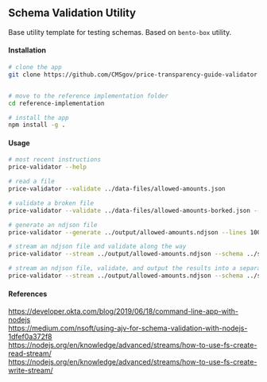 ## Schema Validation Utility
Base utility template for testing schemas.  Based on `bento-box` utility.


#### Installation  

```bash
# clone the app 
git clone https://github.com/CMSgov/price-transparency-guide-validator


# move to the reference implementation folder
cd reference-implementation

# install the app
npm install -g .
```

#### Usage

```bash
# most recent instructions
price-validator --help

# read a file
price-validator --validate ../data-files/allowed-amounts.json

# validate a broken file
price-validator --validate ../data-files/allowed-amounts-borked.json --schema ../schemas/allowed-amounts.json

# generate an ndjson file  
price-validator --generate ../output/allowed-amounts.ndjson --lines 100

# stream an ndjson file and validate along the way
price-validator --stream ../output/allowed-amounts.ndjson --schema ../schemas/allowed-amounts.json 

# stream an ndjson file, validate, and output the results into a separate file
price-validator --stream ../output/allowed-amounts.ndjson --schema ../schemas/allowed-amounts.json --save ../output/errors.txt  
```

#### References  

https://developer.okta.com/blog/2019/06/18/command-line-app-with-nodejs  
https://medium.com/nsoft/using-ajv-for-schema-validation-with-nodejs-1dfef0a372f8  
https://nodejs.org/en/knowledge/advanced/streams/how-to-use-fs-create-read-stream/  
https://nodejs.org/en/knowledge/advanced/streams/how-to-use-fs-create-write-stream/  
